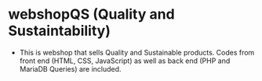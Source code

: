 # webshopQS (Quality **and** Sustaintability)
 * This is webshop that sells Quality and Sustainable products. Codes from front end (HTML, CSS, JavaScript) as well as back end (PHP and MariaDB Queries) are included.
